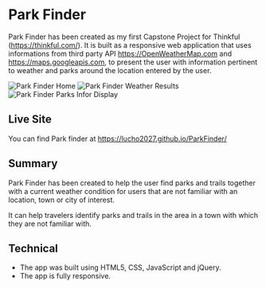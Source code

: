 # Park Finder
Park Finder has been created as my first Capstone Project for Thinkful (https://thinkful.com/). It is built as a responsive web application that uses informations from third party API  https://OpenWeatherMap.com and https://maps.googleapis.com, to present the user with information pertinent to weather and parks around the location entered by the user. 

![Park Finder Home](https://github.com/Lucho2027/ParkFinder/blob/master/Web%20site%20Pictures/HomePage.JPG)
![Park Finder Weather Results](https://github.com/Lucho2027/ParkFinder/blob/master/Web%20site%20Pictures/Weather%26Map.JPG)
![Park Finder Parks Infor Display](https://github.com/Lucho2027/ParkFinder/blob/master/Web%20site%20Pictures/ResultsInfodisplay.JPG)


## Live Site
You can find Park finder at  https://lucho2027.github.io/ParkFinder/


## Summary
Park Finder has been created to help the user find parks and trails together with a current weather condition for users that are not familiar with an location, town or city of interest. 

It can help travelers identify parks and trails in the area in a town with which they are not familiar with. 


## Technical
* The app was built using HTML5, CSS, JavaScript and jQuery.
* The app is fully responsive.
